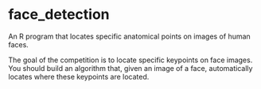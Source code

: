 # face_detection
An R program that locates specific anatomical points on images of human faces.

The goal of the competition is to locate specific keypoints on face images. You should build an algorithm that, given an image of a face, automatically locates where these keypoints are located.